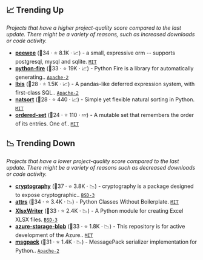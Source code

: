 ## 📈 Trending Up

_Projects that have a higher project-quality score compared to the last update. There might be a variety of reasons, such as increased downloads or code activity._

- <b><a href="https://github.com/coleifer/peewee">peewee</a></b> (🥈34 ·  ⭐ 8.1K · 📈) - a small, expressive orm -- supports postgresql, mysql and sqlite. <code><a href="http://bit.ly/34MBwT8">MIT</a></code>
- <b><a href="https://github.com/google/python-fire">python-fire</a></b> (🥈33 ·  ⭐ 19K · 📈) - Python Fire is a library for automatically generating.. <code><a href="http://bit.ly/3nYMfla">Apache-2</a></code>
- <b><a href="https://github.com/ibis-project/ibis">Ibis</a></b> (🥉28 ·  ⭐ 1.5K · 📈) - A pandas-like deferred expression system, with first-class SQL.. <code><a href="http://bit.ly/3nYMfla">Apache-2</a></code>
- <b><a href="https://github.com/SethMMorton/natsort">natsort</a></b> (🥈28 ·  ⭐ 440 · 📈) - Simple yet flexible natural sorting in Python. <code><a href="http://bit.ly/34MBwT8">MIT</a></code>
- <b><a href="https://github.com/LuminosoInsight/ordered-set">ordered-set</a></b> (🥉24 ·  ⭐ 110 · 💤) - A mutable set that remembers the order of its entries. One of.. <code><a href="http://bit.ly/34MBwT8">MIT</a></code>

## 📉 Trending Down

_Projects that have a lower project-quality score compared to the last update. There might be a variety of reasons such as decreased downloads or code activity._

- <b><a href="https://github.com/pyca/cryptography">cryptography</a></b> (🥇37 ·  ⭐ 3.8K · 📉) - cryptography is a package designed to expose cryptographic.. <code><a href="http://bit.ly/3aKzpTv">BSD-3</a></code>
- <b><a href="https://github.com/python-attrs/attrs">attrs</a></b> (🥇34 ·  ⭐ 3.4K · 📉) - Python Classes Without Boilerplate. <code><a href="http://bit.ly/34MBwT8">MIT</a></code>
- <b><a href="https://github.com/jmcnamara/XlsxWriter">XlsxWriter</a></b> (🥉33 ·  ⭐ 2.4K · 📉) - A Python module for creating Excel XLSX files. <code><a href="http://bit.ly/3aKzpTv">BSD-3</a></code>
- <b><a href="https://github.com/Azure/azure-sdk-for-python">azure-storage-blob</a></b> (🥈33 ·  ⭐ 1.8K · 📉) - This repository is for active development of the Azure.. <code><a href="http://bit.ly/34MBwT8">MIT</a></code>
- <b><a href="https://github.com/msgpack/msgpack-python">msgpack</a></b> (🥈31 ·  ⭐ 1.4K · 📉) - MessagePack serializer implementation for Python.. <code><a href="http://bit.ly/3nYMfla">Apache-2</a></code>

